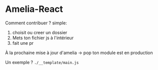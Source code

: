 # Amelia-React

Comment contribuer ? simple: 
1. choisit ou creer un dossier
2. Mets ton fichier js à l'intérieur
3. fait une pr

À la prochaine mise à jour d'amelia -> pop ton module est en production

Un exemple ? `./__template/main.js`